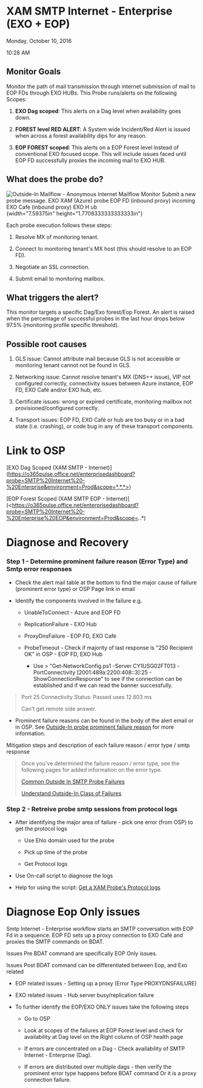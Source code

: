 # XAM SMTP Internet - Enterprise (EXO + EOP)

Monday, October 10, 2016

10:28 AM

## Monitor Goals

Monitor the path of mail transmission through internet submission of mail to EOP FDs through EXO HUBs. This Probe runs/alerts on the following Scopes:

1.  **EXO Dag scoped**: This alerts on a Dag level when availability goes down.

2.  **FOREST level RED ALERT**: A System wide Incident/Red Alert is issued when across a forest availability dips for any reason.

3.  **EOP FOREST scoped**: This alerts on a EOP Forest level instead of conventional EXO focused scope. This will include issues faced until EOP FD successfully proxies the incoming mail to EXO HUB.

## What does the probe do?

![Outside-ln Mailflow - Anonymous Internet Mailflow Monitor Submit a new probe message. EXO XAM (Azure) probe EOP FD (inbound proxy) incoming EXO Cafe (inbound proxy) EXO H ub ](media/image1.png){width="7.59375in" height="1.7708333333333333in"}

Each probe execution follows these steps:

1.  Resolve MX of monitoring tenant.

2.  Connect to monitoring tenant\'s MX host (this should resolve to an EOP FD).

3.  Negotiate an SSL connection.

4.  Submit email to monitoring mailbox.

## What triggers the alert?

This monitor targets a specific Dag/Exo forest/Eop Forest. An alert is raised when the percentage of successful probes in the last hour drops below 97.5% (monitoring profile specific threshold).

## Possible root causes

1.  GLS issue: Cannot attribute mail because GLS is not accessible or monitoring tenant cannot not be found in GLS.

2.  Networking issue: Cannot resolve tenant\'s MX (DNS++ issue), VIP not configured correctly, connectivity issues between Azure instance, EOP FD, EXO Café and/or EXO hub, etc.

3.  Certificate issues: wrong or expired certificate, monitoring mailbox not provisioned/configured correctly.

4.  Transport issues: EOP FD, EXO Café or hub are too busy or in a bad state (i.e. crashing), or code bug in any of these transport components.

# Link to OSP

[EXO Dag Scoped (XAM SMTP - Internet)] (https://o365pulse.office.net/enterprisedashboard?probe=SMTP%20Internet%20-%20Enterprise&environment=Prod&scope=*.*.*>)

[EOP Forest Scoped (XAM SMTP EOP - Internet)](<https://o365pulse.office.net/enterprisedashboard?probe=SMTP%20Internet%20-%20Enterprise%20EOP&environment=Prod&scope=*.*.*)

# Diagnose and Recovery

### Step 1 - Determine prominent failure reason (Error Type) and Smtp error responses

-   Check the alert mail table at the bottom to find the major cause of failure (prominent error type) or OSP Page link in email

-   Identify the components involved in the failure e.g.

    -   UnableToConnect - Azure and EOP FD

    -   ReplicationFailure - EXO Hub

    -   ProxyDnsFailure - EOP FD, EXO Café

    -   ProbeTimeout - Check if majority of last response is \"250 Recipient OK\" in OSP - EOP FD, EXO Hub

        -   Use \> \"Get-NetworkConfig.ps1 -Server CY1USG02FT013 -PortConnectivity \[2001:489a:2200:408::3\]:25 -ShowConnectionResponse\" to see if the connection can be established and if we can read the banner successfully.

> Port 25 Connectivity Status: Passed uses 12.803 ms
>
> Can\'t get remote side answer.
>

-   Prominent failure reasons can be found in the body of the alert email or in OSP. See [Outside-In probe prominent failure reason](onenote:https://msft.spoppe.com/collab/transportalerts/SiteAssets/Transport%20Alert%20Pulse%20Notebook/On-Call%20Notes.one#Outside-In%20probe%20prominent%20failure%20reason&section-id={C84CBF30-BD89-4D02-A63C-D66A3C8403E0}&page-id={215D26BD-9788-4816-8DE1-04294A12552C}&end) for more information.

Mitigation steps and description of each failure reason / error type / smtp response

> Once you\'ve determined the failure reason / error type, see the following pages for added information on the error type.
>
> [Common Outside In SMTP Probe Failures](onenote:https://msft.spoppe.com/collab/transportalerts/SiteAssets/Transport%20Alert%20Pulse%20Notebook/E15%20Alert%20Playbook.one#Common%20Outside%20In%20SMTP%20Probe%20Failures&section-id={24B57828-2A06-42C5-99C0-37E103E281E0}&page-id={BA12E5C0-D8F3-49F8-ACB4-D55F08B53513}&end)
>
> [Understand Outside-In Class of Failures](onenote:https://msft.spoppe.com/collab/transportalerts/SiteAssets/Transport%20Alert%20Pulse%20Notebook/On-Call%20Notes.one#Understand%20Outside-In%20Class%20of%20Failures&section-id={C84CBF30-BD89-4D02-A63C-D66A3C8403E0}&page-id={080E02F8-A55A-4EAC-8701-C909A5D90CA4}&end)
>

### Step 2 - Retreive probe smtp sessions from protocol logs

-   After identifying the major area of failure - pick one error (from OSP) to get the protocol logs

    -   Use Ehlo domain used for the probe

    -   Pick up time of the probe

    -   Get Protocol logs

-   Use On-call script to diagnose the logs

-   Help for using the script: [Get a XAM Probe\'s Protocol logs](onenote:https://msft.spoppe.com/collab/transportalerts/SiteAssets/Transport%20Alert%20Pulse%20Notebook/On-Call%20Notes.one#Get%20a%20XAM%20Probe's%20Protocol%20logs&section-id={C84CBF30-BD89-4D02-A63C-D66A3C8403E0}&page-id={E7C6A793-74A3-42BB-94CA-D07C3FD96425}&end)

# Diagnose Eop Only issues

Smtp Internet - Enterprise workflow starts an SMTP conversation with EOP Fd in a sequence. EOP FD sets up a proxy connection to EXO Café and proxies the SMTP commands on BDAT.

Issues Pre BDAT command are specifically EOP Only issues.

Issues Post BDAT command can be differentiated between Eop, and Exo related

-   EOP related issues - Setting up a proxy (Error Type PROXYDNSFAILURE)

-   EXO related issues - Hub server busy/replication failure

-   To further identify the EOP/EXO ONLY issues take the following steps

    -   Go to OSP

    -   Look at scopes of the failures at EOP Forest level and check for availability at Dag level on the Right column of OSP health page

    -   If errors are concentrated on a Dag - Check availability of SMTP Internet - Enterprise (Dag).

    -   If errors are distributed over multiple dags - then verify the prominent error type happens before BDAT command Or it is a proxy connection failure.
